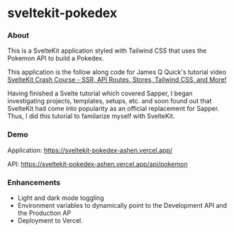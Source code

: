 # sveltekit-pokedex

### About

This is a SvelteKit application styled with Tailwind CSS that uses the Pokemon API to build a
Pokedex.

This application is the follow along code for James Q Quick's tutorial video [SvelteKit Crash Course - SSR, API Routes, Stores, Tailwind CSS, and More!](https://www.youtube.com/watch?v=UU7MgYIbtAk&t=125s)

Having finished a Svelte tutorial which covered Sapper, I began investigating projects, templates, setups, etc. and soon found out that SvelteKit had come into popularity as an official replacement for Sapper. Thus, I did this tutorial to familarize myself with SvelteKit.

### Demo

Application: https://sveltekit-pokedex-ashen.vercel.app/

API: https://sveltekit-pokedex-ashen.vercel.app/api/pokemon

### Enhancements

- Light and dark mode toggling
- Environment variables to dynamically point to the Development API and the Production AP
- Deployment to Vercel.

